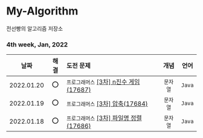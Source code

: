 # My-Algorithm
전선빵의 알고리즘 저장소

### 4th week, Jan, 2022
|날짜|해결|도전 문제|개념|언어|
|:------:|:----:|:---|:---:|:---:|
|2022.01.20|⭕|`프로그래머스` [[3차] n진수 게임(17687)](https://programmers.co.kr/learn/courses/30/lessons/17687)|`문자열`|`Java`|
|2022.01.19|⭕|`프로그래머스` [[3차] 압축(17684)](https://programmers.co.kr/learn/courses/30/lessons/17684)|`문자열`|`Java`|
|2022.01.18|⭕|`프로그래머스` [[3차] 파일명 정렬(17686)](https://programmers.co.kr/learn/courses/30/lessons/17686)|`문자열`|`Java`|
